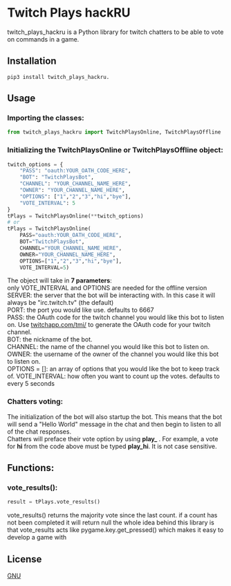 # Twitch Plays hackRU
twitch_plays_hackru is a Python library for twitch chatters to be able to vote on commands in a game.

## Installation

```pip3 install twitch_plays_hackru.```

## Usage

### Importing the classes:
```python
from twitch_plays_hackru import TwitchPlaysOnline, TwitchPlaysOffline
```

### Initializing the TwitchPlaysOnline or TwitchPlaysOffline object: 
```python
twitch_options = {
    "PASS": "oauth:YOUR_OATH_CODE_HERE",
    "BOT": "TwitchPlaysBot",
    "CHANNEL": "YOUR_CHANNEL_NAME_HERE",
    "OWNER": "YOUR_CHANNEL_NAME_HERE",
    "OPTIONS": ["1","2","3","hi","bye"],
    "VOTE_INTERVAL": 5
}
tPlays = TwitchPlaysOnline(**twitch_options)
# or
tPlays = TwitchPlaysOnline(
    PASS="oauth:YOUR_OATH_CODE_HERE",
    BOT="TwitchPlaysBot",
    CHANNEL="YOUR_CHANNEL_NAME_HERE",
    OWNER="YOUR_CHANNEL_NAME_HERE",
    OPTIONS=["1","2","3","hi","bye"],
    VOTE_INTERVAL=5)
```

The object will take in **7 parameters**:\
only VOTE_INTERVAL and OPTIONS are needed for the offline version
SERVER: the server that the bot will be interacting with. In this case it will always be "irc.twitch.tv" (the default)\
PORT: the port you would like use. defaults to 6667\
PASS: the OAuth code for the twitch channel you would like this bot to listen on. Use [twitchapp.com/tmi/](https://twitchapps.com/tmi/) to generate the OAuth code for your twitch channel.\
BOT: the nickname of the bot.\
CHANNEL: the name of the channel you would like this bot to listen on.\
OWNER: the username of the owner of the channel you would like this bot to listen on.\
OPTIONS = []: an array of options that you would like the bot to keep track of.
VOTE_INTERVAL: how often you want to count up the votes. defaults to every 5 seconds

### Chatters voting:
The initialization of the bot will also startup the bot. This means that the bot will send a "Hello World" message in the chat and then begin to listen to all of the chat responses.\
Chatters will preface their vote option by using **play_**
. For example, a vote for **hi** from the code above must be typed **play_hi**. It is not case sensitive.

## Functions:
### vote_results():
```python
result = tPlays.vote_results()
```
vote_results() returns the majority vote since the last count. if a count has not been completed it will return null
the whole idea behind this library is that vote_results acts like pygame.key.get_pressed() which makes
it easy to develop a game with

## License
[GNU](https://choosealicense.com/licenses/agpl-3.0/)
